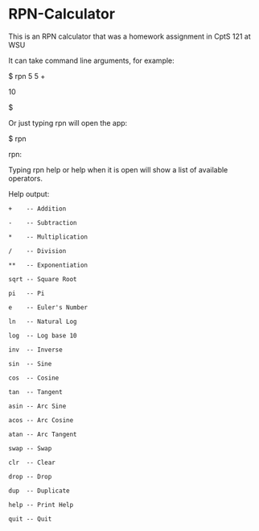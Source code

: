 # RPN-Calculator

This is an RPN calculator that was a homework assignment in CptS 121 at WSU

It can take command line arguments, for example:

  $ rpn 5 5 +
  
   10
   
  $
  
Or just typing rpn will open the app:

  $ rpn
  
  rpn:
  
Typing rpn help or help when it is open will show a list of available operators.

Help output:

    +    -- Addition
    
    -    -- Subtraction
    
    *    -- Multiplication
    
    /    -- Division
    
    **   -- Exponentiation
    
    sqrt -- Square Root
    
    pi   -- Pi
    
    e    -- Euler's Number
    
    ln   -- Natural Log
    
    log  -- Log base 10
    
    inv  -- Inverse
    
    sin  -- Sine
    
    cos  -- Cosine
    
    tan  -- Tangent
    
    asin -- Arc Sine
    
    acos -- Arc Cosine
    
    atan -- Arc Tangent
    
    swap -- Swap
    
    clr  -- Clear
    
    drop -- Drop
    
    dup  -- Duplicate
    
    help -- Print Help
    
    quit -- Quit
